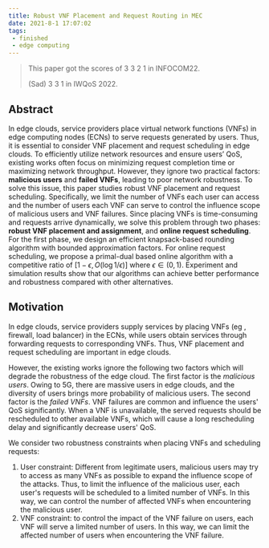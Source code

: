 ```yaml
---
title: Robust VNF Placement and Request Routing in MEC
date: 2021-8-1 17:07:02
tags:
 - finished
 - edge computing
---
```


> This paper got the scores of 3 3 2 1 in INFOCOM22.
> 
> (Sad) 3 3 1 in IWQoS 2022.

## Abstract

In edge clouds, service providers place virtual network functions (VNFs) in edge computing nodes (ECNs) to serve requests generated by users. Thus, it is essential to consider VNF placement and request scheduling in edge clouds. To efficiently utilize network resources and ensure users’ QoS, existing works often focus on minimizing request completion time or maximizing network throughput. However, they ignore two practical factors: **malicious users** and **failed VNFs**, leading to poor network robustness.
To solve this issue, this paper studies robust VNF placement and request scheduling. Specifically, we limit the number of VNFs each user can access and the number of users each VNF can serve to control the influence scope of malicious users and VNF failures.
Since placing VNFs is time-consuming and requests arrive dynamically, we solve this problem through two phases: **robust VNF placement and assignment**, and **online request scheduling**. For the first phase, we design an efficient knapsack-based rounding algorithm with bounded approximation factors. For online request scheduling, we propose a primal-dual based online algorithm with a competitive ratio of $[1-\epsilon, O(\log 1/\epsilon)]$ where $\epsilon \in (0,1)$. Experiment and simulation results show that our algorithms can achieve better performance and robustness compared with other alternatives.

## Motivation

In edge clouds, service providers supply services by placing VNFs (eg , firewall, load balancer) in the ECNs, while users obtain services through forwarding requests to corresponding VNFs. Thus, VNF placement and request scheduling are important in edge clouds.

However, the existing works ignore the following two factors which will degrade the robustness of the edge cloud.
The first factor is the *malicious users*. Owing to 5G, there are massive users in edge clouds, and the diversity of users brings more probability of malicious users.
The second factor is the *failed VNFs*. VNF failures are common and influence the users' QoS significantly. When a VNF is unavailable, the served requests should be rescheduled to other available VNFs, which will cause a long rescheduling delay and significantly decrease users' QoS.

We consider two robustness constraints when placing VNFs and scheduling requests:

1. User constraint:  Different from legitimate users, malicious users may try to access as many VNFs as possible to expand the influence scope of the attacks. Thus, to limit the influence of the malicious user, each user's requests will be scheduled to a limited number of VNFs. In this way, we can control the number of affected VNFs when encountering the malicious user.
2. VNF constraint: to control the impact of the VNF failure on users, each VNF will serve a limited number of users. In this way, we can limit the affected number of users when encountering the VNF failure.
